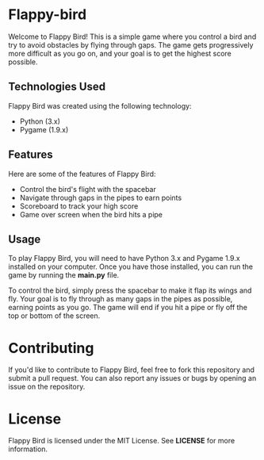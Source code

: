 # Flappy-bird
Welcome to Flappy Bird! This is a simple game where you control a bird and try to avoid obstacles by flying through gaps. The game gets progressively more difficult as you go on, and your goal is to get the highest score possible.

## Technologies Used
Flappy Bird was created using the following technology:

* Python (3.x)
* Pygame (1.9.x)

## Features
Here are some of the features of Flappy Bird:

* Control the bird's flight with the spacebar
* Navigate through gaps in the pipes to earn points
* Scoreboard to track your high score
* Game over screen when the bird hits a pipe

## Usage
To play Flappy Bird, you will need to have Python 3.x and Pygame 1.9.x installed on your computer. Once you have those installed, you can run the game by running the **main.py** file.

To control the bird, simply press the spacebar to make it flap its wings and fly. Your goal is to fly through as many gaps in the pipes as possible, earning points as you go. The game will end if you hit a pipe or fly off the top or bottom of the screen.

# Contributing
If you'd like to contribute to Flappy Bird, feel free to fork this repository and submit a pull request. You can also report any issues or bugs by opening an issue on the repository.

# License
Flappy Bird is licensed under the MIT License. See **LICENSE** for more information.
